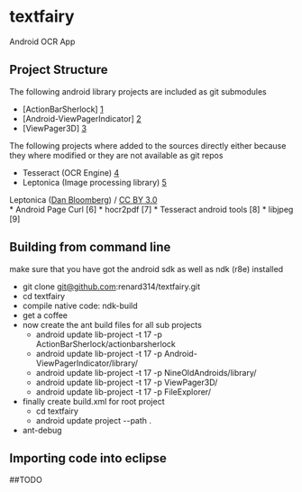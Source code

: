 textfairy
=========

Android OCR App

Project Structure
-----------------
The following android library projects are included as git submodules
* [ActionBarSherlock] [1]
* [Android-ViewPagerIndicator] [2]
* [ViewPager3D] [3]

The following projects where added to the sources directly either because they where modified or they are not available as git repos
* Tesseract (OCR Engine) [4]
* Leptonica (Image processing library) [5]
<div xmlns:cc="http://creativecommons.org/ns#" xmlns:dct="http://purl.org/dc/terms/" about="http://www.leptonica.com/index.html"><span property="dct:title">Leptonica</span> (<a rel="cc:attributionURL" property="cc:attributionName" href="http://www.leptonica.com/www.leptonica.org">Dan Bloomberg</a>) / <a rel="license" href="http://creativecommons.org/licenses/by/3.0/us/">CC BY 3.0</a></div>
* Android Page Curl [6]
* hocr2pdf [7]
* Tesseract android tools [8]
* libjpeg [9]

  [1]: https://github.com/JakeWharton/ActionBarSherlock
  [2]: https://github.com/JakeWharton/Android-ViewPagerIndicator
  [3]: https://github.com/renard314/ViewPager3D
  [4]: https://tesseract-ocr.googlecode.com/
  [5]: http://www.leptonica.com/index.html
  [6]: https://github.com/harism/android_page_curl/
  [7]: http://www.exactcode.com/site/open_source/exactimage/hocr2pdf/
  [8]: https://code.google.com/p/tesseract-android-tools/
  [9]: http://libjpeg.sourceforge.net/


Building from command line
--------------------------
make sure that you have got the android sdk as well as ndk (r8e) installed

* git clone git@github.com:renard314/textfairy.git
* cd textfairy
* compile native code: ndk-build
* get a coffee
* now create the ant build files for all sub projects
	* android update lib-project -t 17 -p ActionBarSherlock/actionbarsherlock
	* android update lib-project -t 17 -p Android-ViewPagerIndicator/library/
	* android update lib-project -t 17 -p NineOldAndroids/library/
	* android update lib-project -t 17 -p ViewPager3D/
	* android update lib-project -t 17 -p FileExplorer/
* finally create build.xml for root project
	* cd textfairy
	* android update project --path .
* ant-debug

Importing code into eclipse
---------------------------
##TODO

